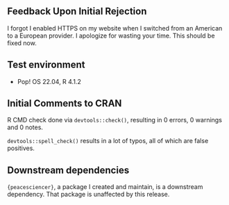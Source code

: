 ## Feedback Upon Initial Rejection

I forgot I enabled HTTPS on my website when I switched from an American to a European provider. I apologize for wasting your time. This should be fixed now.

## Test environment

- Pop! OS 22.04, R 4.1.2

## Initial Comments to CRAN

R CMD check done via `devtools::check()`, resulting in 0 errors, 0 warnings and 0 notes.

`devtools::spell_check()` results in a lot of typos, all of which are false positives.

## Downstream dependencies

`{peacesciencer}`, a package I created and maintain, is a downstream dependency. That package is unaffected by this release.
